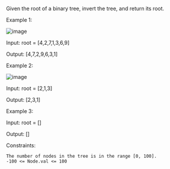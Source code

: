 


Given the root of a binary tree, invert the tree, and return its root.

 

Example 1:

![image](https://github.com/user-attachments/assets/16d3cdbf-a18a-48d3-a275-0fff0ca760fb)

Input: root = [4,2,7,1,3,6,9]

Output: [4,7,2,9,6,3,1]

Example 2:

![image](https://github.com/user-attachments/assets/a27e391a-61fa-4318-babf-ca876cd29f61)

Input: root = [2,1,3]

Output: [2,3,1]

Example 3:

Input: root = []

Output: []

 

Constraints:

    The number of nodes in the tree is in the range [0, 100].
    -100 <= Node.val <= 100

